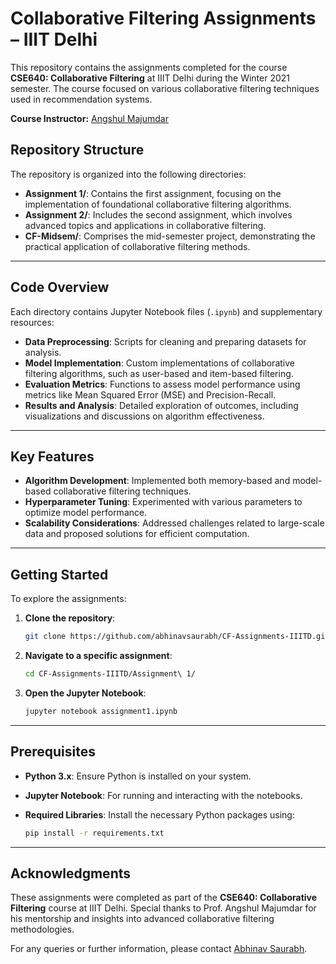 # Collaborative Filtering Assignments – IIIT Delhi

This repository contains the assignments completed for the course **CSE640: Collaborative Filtering** at IIIT Delhi during the Winter 2021 semester. The course focused on various collaborative filtering techniques used in recommendation systems.

**Course Instructor:** [Angshul Majumdar](https://www.linkedin.com/in/salsa-lab-angshul-majumdar-7645321b7/)


## Repository Structure

The repository is organized into the following directories:

- **Assignment 1/**: Contains the first assignment, focusing on the implementation of foundational collaborative filtering algorithms.
- **Assignment 2/**: Includes the second assignment, which involves advanced topics and applications in collaborative filtering.
- **CF-Midsem/**: Comprises the mid-semester project, demonstrating the practical application of collaborative filtering methods.

---

## Code Overview

Each directory contains Jupyter Notebook files (`.ipynb`) and supplementary resources:

- **Data Preprocessing**: Scripts for cleaning and preparing datasets for analysis.
- **Model Implementation**: Custom implementations of collaborative filtering algorithms, such as user-based and item-based filtering.
- **Evaluation Metrics**: Functions to assess model performance using metrics like Mean Squared Error (MSE) and Precision-Recall.
- **Results and Analysis**: Detailed exploration of outcomes, including visualizations and discussions on algorithm effectiveness.

---

## Key Features

- **Algorithm Development**: Implemented both memory-based and model-based collaborative filtering techniques.
- **Hyperparameter Tuning**: Experimented with various parameters to optimize model performance.
- **Scalability Considerations**: Addressed challenges related to large-scale data and proposed solutions for efficient computation.

---

## Getting Started

To explore the assignments:

1. **Clone the repository**:

   ```bash
   git clone https://github.com/abhinavsaurabh/CF-Assignments-IIITD.git
   ```

2. **Navigate to a specific assignment**:

   ```bash
   cd CF-Assignments-IIITD/Assignment\ 1/
   ```

3. **Open the Jupyter Notebook**:

   ```bash
   jupyter notebook assignment1.ipynb
   ```

---

## Prerequisites

- **Python 3.x**: Ensure Python is installed on your system.
- **Jupyter Notebook**: For running and interacting with the notebooks.
- **Required Libraries**: Install the necessary Python packages using:

  ```bash
  pip install -r requirements.txt
  ```

---

## Acknowledgments

These assignments were completed as part of the **CSE640: Collaborative Filtering** course at IIIT Delhi. Special thanks to Prof. Angshul Majumdar for his mentorship and insights into advanced collaborative filtering methodologies.

For any queries or further information, please contact [Abhinav Saurabh](https://github.com/abhinavsaurabh).
